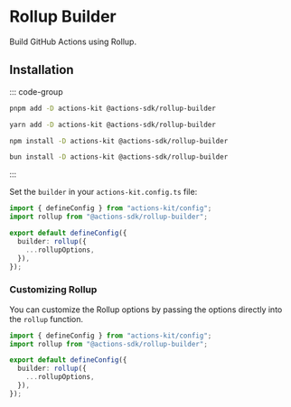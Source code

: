 # Rollup Builder

Build GitHub Actions using Rollup.

## Installation

::: code-group

```bash [pnpm]
pnpm add -D actions-kit @actions-sdk/rollup-builder
```

```bash [yarn]
yarn add -D actions-kit @actions-sdk/rollup-builder
```

```bash [npm]
npm install -D actions-kit @actions-sdk/rollup-builder
```

```bash [bun]
bun install -D actions-kit @actions-sdk/rollup-builder
```

:::

Set the `builder` in your `actions-kit.config.ts` file:

```ts [actions-kit.config.ts]
import { defineConfig } from "actions-kit/config";
import rollup from "@actions-sdk/rollup-builder";

export default defineConfig({
  builder: rollup({
    ...rollupOptions,
  }),
});
```

### Customizing Rollup

You can customize the Rollup options by passing the options directly into the `rollup` function.

```ts [actions-kit.config.ts]
import { defineConfig } from "actions-kit/config";
import rollup from "@actions-sdk/rollup-builder";

export default defineConfig({
  builder: rollup({
    ...rollupOptions,
  }),
});
```
